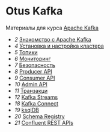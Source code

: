 # Otus Kafka

Материалы для курса [Apache Kafka](https://otus.ru/lessons/kafka/)

-  *2* [Знакомство с Apache Kafka](lesson-02)
-  *4* [Установка и настройка кластера](lesson-04)
-  *5* [Топики](lesson-05)
-  *6* [Мониторинг](lesson-06)
-  *7* [Безопасность](lesson-07)
-  *8* [Producer API](lesson-08)
-  *9* [Consumer API](lesson-09)
- *10* [Admin API](lesson-10)
- *11* [Транзакци](lesson-11)
- *12* [Kafka Streams](lesson-12)
- *18* [Kafka Connect](lesson-18)
- *19* [ksqlDB](lesson-19)
- *20* [Schema Registry](lesson-20)
- *21* [Confluent REST APIs](lesson-21)
